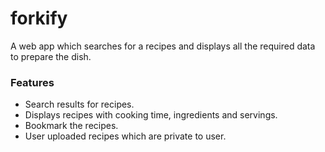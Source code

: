 # forkify
A web app which searches for a recipes and displays all the required data to prepare the dish.

### Features
* Search results for recipes.
* Displays recipes with cooking time, ingredients and servings.
* Bookmark the recipes.
* User uploaded recipes which are private to user.
